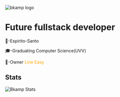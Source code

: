 ![bkamp logo](https://i.imgur.com/RqzvxYI.png)

# Future fullstack developer
<p>🚩-Espirito-Santo</p>
<p>🎓-Graduating Computer Science(UVV)</p>
<p>🧡-Owner <a style="text-decoration: none; color: orange;" href="https://line-easy.com">Line Easy</a><p>

## Stats

![Bkamp Stats](https://github-readme-stats.vercel.app/api?username=bkampdev&hide=contribs,prs&show_icons=true&theme=tokyonight&)

